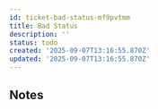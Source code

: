 ```yaml
---
id: ticket-bad-status-mf9pvtmm
title: Bad Status
description: ''
status: todo
created: '2025-09-07T13:16:55.870Z'
updated: '2025-09-07T13:16:55.870Z'
---
```


## Notes
